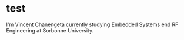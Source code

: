 # test
I'm Vincent Chanengeta currently studying Embedded Systems end RF Engineering at Sorbonne University.
